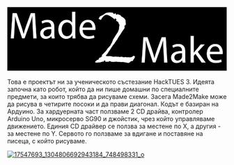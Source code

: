 <img src ="https://github.com/karinakozarova/Made2Make/blob/master/M2M_black.jpg" alt = "black-logo"> 


Това е проектът ни за ученическото състезание HackTUES 3. Идеята започна като робот, който да ни пише домашни по специалните предмети, за които трябва да рисуваме схеми. Засега Made2Make може да рисува в четирите посоки и да прави диагонал. Кодът е базиран на Ардуино. За хардуерната част ползваме 2 CD драйва, контролер Arduino Uno, микросерво SG90 и джойстик, чрез който управляваме движението. Единия CD драйвер се ползва за местене по X, а другия - за местене по Y. Сервото го ползваме за вдигане и поставяне на писеца, с който рисуваме.


<a href="https://ibb.co/jOoVmF"><img src="https://image.ibb.co/fGugtv/17547693_1304806692943184_748498331_o.jpg" alt="17547693_1304806692943184_748498331_o" border="0"></a>
